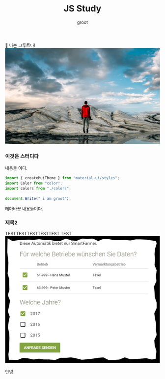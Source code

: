 ﻿---
title: JS Study
category: "JavaScript"
cover: photo-1465070845512-2b2dbdc6df66.jpg
author: groot
---

:100: 나는 그루트다!
![unsplash.com](./photo-1465070845512-2b2dbdc6df66.jpg)

### 이것은 스터디다

내용들 이다.

```javascript
import { createMuiTheme } from "material-ui/styles";
import Color from "color";
import colors from "./colors";

document.Write(" i am groot");
```


테마바꾼 내용들이다.

### 제목2

TESTTESTTESTTESTTEST
TEST
![test](./33893097-e5a70c34-df5a-11e7-8f5e-40e057626770.png)

안녕